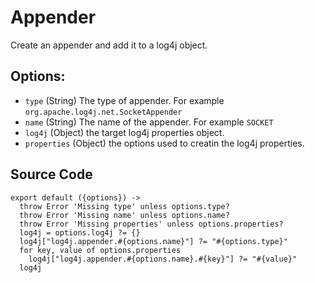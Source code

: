 
# Appender
Create an appender and add it to a log4j object.

## Options:

*   `type`   (String)
    The type of appender. For example `org.apache.log4j.net.SocketAppender`
*   `name`   (String)
    The name of the appender. For example `SOCKET`
*   `log4j`   (Object)
    the target log4j properties object.
*   `properties`  (Object) 
    the options used to creatin the log4j properties.

## Source Code

    export default ({options}) ->
      throw Error 'Missing type' unless options.type?
      throw Error 'Missing name' unless options.name?
      throw Error 'Missing properties' unless options.properties?
      log4j = options.log4j ?= {}
      log4j["log4j.appender.#{options.name}"] ?= "#{options.type}"
      for key, value of options.properties
        log4j["log4j.appender.#{options.name}.#{key}"] ?= "#{value}"
      log4j
